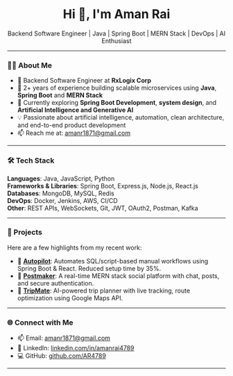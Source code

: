 <h1 align="center">Hi 👋, I'm Aman Rai</h1>
<p align="center">
  Backend Software Engineer | Java | Spring Boot | MERN Stack | DevOps | AI Enthusiast
</p>

---

### 👨‍💻 About Me

- 💼 Backend Software Engineer at **RxLogix Corp**
- 🔧 2+ years of experience building scalable microservices using **Java**, **Spring Boot** and **MERN Stack**
- 🌱 Currently exploring **Spring Boot Development**, **system design**, and **Artificial Intelligence and Generative AI**
- 💡 Passionate about artificial intelligence, automation, clean architecture, and end-to-end product development
- 📫 Reach me at: [amanr1871@gmail.com](mailto:amanr1871@gmail.com)

---

### 🛠️ Tech Stack

**Languages**: Java, JavaScript, Python  
**Frameworks & Libraries**: Spring Boot, Express.js, Node.js, React.js  
**Databases**: MongoDB, MySQL, Redis  
**DevOps**: Docker, Jenkins, AWS, CI/CD  
**Other**: REST APIs, WebSockets, Git, JWT, OAuth2, Postman, Kafka

---

### 🚀 Projects

Here are a few highlights from my recent work:

- 🔹 **[Autopilot](https://github.com/AR4789/Autopilot)**: Automates SQL/script-based manual workflows using Spring Boot & React. Reduced setup time by 35%.
- 🔹 **[Postmaker](https://github.com/AR4789/Postmaker)**: A real-time MERN stack social platform with chat, posts, and secure authentication.
- 🔹 **[TripMate](https://github.com/AR4789/Tripmate)**: AI-powered trip planner with live tracking, route optimization using Google Maps API.

---


### 🌐 Connect with Me

- 📫 Email: [amanr1871@gmail.com](mailto:amanr1871@gmail.com)  
- 💼 LinkedIn: [linkedin.com/in/amanrai4789](https://www.linkedin.com/in/amanrai4789)  
- 💻 GitHub: [github.com/AR4789](https://github.com/AR4789)

---

<!---
AR4789/AR4789 is a ✨ special ✨ repository because its `README.md` (this file) appears on your GitHub profile.
--->
